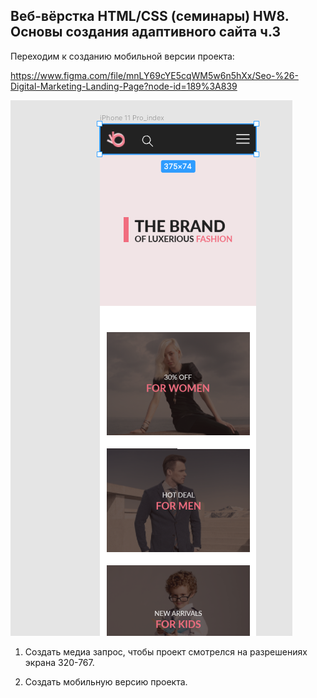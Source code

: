 ## Веб-вёрстка HTML/CSS (семинары) HW8. Основы создания адаптивного сайта ч.3

Переходим к созданию мобильной версии проекта:

https://www.figma.com/file/mnLY69cYE5cqWM5w6n5hXx/Seo-%26-Digital-Marketing-Landing-Page?node-id=189%3A839

![task.png](/img/task.png)

1. Создать медиа запрос, чтобы проект смотрелся на разрешениях экрана 320-767.

2. Создать мобильную версию проекта.

